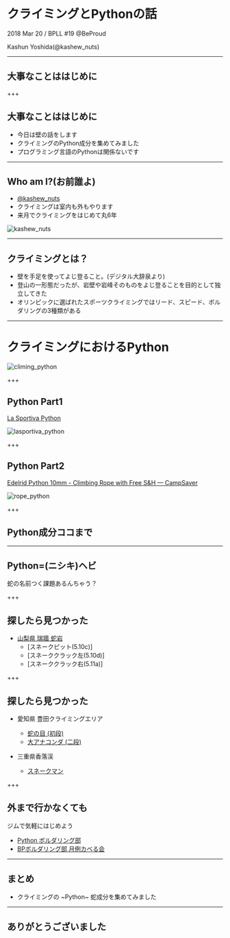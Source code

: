 # クライミングとPythonの話

2018 Mar 20 / BPLL #19 @BeProud

Kashun Yoshida(@kashew_nuts)

---

## 大事なことははじめに

+++

## 大事なことははじめに

- 今日は壁の話をします
- クライミングのPython成分を集めてみました
- プログラミング言語のPythonは関係ないです

---

## Who am I?(お前誰よ)

- [@kashew_nuts](https://twitter.com/kashew_nuts)
- クライミングは室内も外もやります
- 来月でクライミングをはじめて丸6年

![kashew_nuts](assets/images/kashewnuts.png)

---

## クライミングとは？

- 壁を手足を使ってよじ登ること。(デジタル大辞泉より)
- 登山の一形態だったが、岩壁や岩峰そのものをよじ登ることを目的として独立してきた
- オリンピックに選ばれたスポーツクライミングではリード、スピード、ボルダリングの3種類がある

---

# クライミングにおけるPython


![climing_python](assets/images/climbing_python.png)

+++

## Python Part1

[La Sportiva Python](http://www.sportivajapan.com/product/python.html)

![lasportiva_python](assets/images/lasportiva_python.jpg)

+++

## Python Part2

[Edelrid Python 10mm - Climbing Rope with Free S&H — CampSaver](https://www.campsaver.com/edelrid-python-10mm-climbing-rope.html?image=524a0c1efc)

![rope_python](assets/images/rope_python.jpg)

+++

## Python成分ココまで

---

## Python=(ニシキ)ヘビ

蛇の名前つく課題あるんちゃう？

+++

## 探したら見つかった

- [山梨県 瑞牆 蛇岩](https://www.climbing-net.com/news/%E4%B8%8D%E5%8B%95%E6%B2%A2%E3%83%BB%E8%9B%87%E5%B2%A9%E3%81%A8%E5%B7%A8%E6%9C%A8%E5%B2%A9/)
  - [スネークピット(5.10c)]
  - [スネーククラック左(5.10d)]
  - [スネーククラック右(5.11a)]

+++

## 探したら見つかった

- 愛知県 豊田クライミングエリア
  - [蛇の目 (初段)](https://www.youtube.com/watch?v=qIocT5KJQog&feature=youtu.be)
  - [大アナコンダ (二段)](https://www.youtube.com/watch?v=c_kCk3BEodw)

- 三重県香落渓
  - [スネークマン](https://www.youtube.com/watch?v=OyVQvWLA6P8)

+++

## 外まで行かなくても

ジムで気軽にはじめよう

- [Python ボルダリング部](https://kabepy.connpass.com/event/82313/)
- [BPボルダリング部 月例カベる会](https://bpkabe.connpass.com/event/81749/)


---

## まとめ

- クライミングの ~Python~ 蛇成分を集めてみました

---

## ありがとうございました
